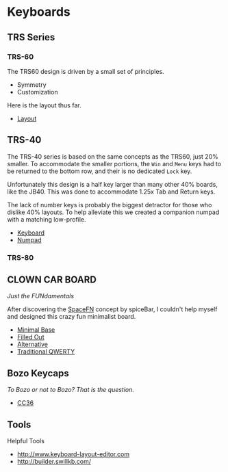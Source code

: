 # Keyboards


## TRS Series

### TRS-60

The TRS60 design is driven by a small set of principles.

* Symmetry
* Customization

Here is the layout thus far.

* [Layout](http://www.keyboard-layout-editor.com/#/gists/2b5018ac85e15f06fe42855820e2a7aa)


## TRS-40

The TRS-40 series is based on the same concepts as the TRS60, just 20% smaller. To accommodate the smaller portions, the `Win` and `Menu` keys
had to be returned to the bottom row, and their is no dedicated `Lock` key. 

Unfortunately this design is a half key larger than many other 40% boards, like the JB40. This was done to accommodate 1.25x Tab and Return keys.

The lack of number keys is probably the biggest detractor for those who dislike 40% layouts. To help alleviate this we created a companion numpad
with a matching low-profile.

* [Keyboard](http://www.keyboard-layout-editor.com/#/gists/16235e60f8bde6508b7fe135d0eacd8b)
* [Numpad](http://www.keyboard-layout-editor.com/#/gists/94055c73fe3542c1196b010ece17be89)


### TRS-80




## CLOWN CAR BOARD

*Just the FUNdamentals*

After discovering the [SpaceFN](https://geekhack.org/index.php?topic=51069.0) concept by spiceBar, I couldn't help myself and designed this crazy fun minimalist board.

* [Minimal Base](http://www.keyboard-layout-editor.com/#/gists/0334aa2c9c46d7a01489a6f6fa6b53bb)
* [Filled Out](http://www.keyboard-layout-editor.com/#/gists/1ee881e70e8ff5b349f03b7180c07f80)
* [Alternative](http://www.keyboard-layout-editor.com/#/gists/7e880443e14622c04e507b4e5f5993e1)
* [Traditional QWERTY](http://www.keyboard-layout-editor.com/#/gists/64e454a85fb7060c9dcb343c8eb950c0)


## Bozo Keycaps

*To Bozo or not to Bozo? That is the question.*

* [CC36](http://www.keyboard-layout-editor.com/#/gists/1ee881e70e8ff5b349f03b7180c07f80)


## Tools

Helpful Tools

* http://www.keyboard-layout-editor.com
* http://builder.swillkb.com/


